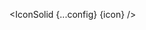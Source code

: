 <script lang="ts">
  import type { Component } from 'svelte';
  const config = {
    size: "xl",
    color: '#FF5733'
  };
  import { IconSolid } from 'flowbite-svelte-icons';
  export let Icon: Component;
</script>

<IconSolid {...config} {icon} />
